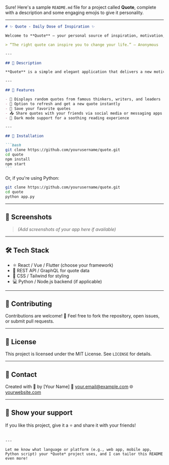 Sure! Here's a sample `README.md` file for a project called **Quote**, complete with a description and some engaging emojis to give it personality.

---

````markdown
# ✨ Quote - Daily Dose of Inspiration ✨

Welcome to **Quote** – your personal source of inspiration, motivation, and wisdom! 🌟

> “The right quote can inspire you to change your life.” – Anonymous

---

## 📖 Description

**Quote** is a simple and elegant application that delivers a new motivational or inspirational quote every time you open it. Whether you're starting your day ☀️, needing a midday boost 💪, or winding down with some reflection 🌙, Quote is here to lift your spirits and keep you going!

---

## 🚀 Features

- 📝 Displays random quotes from famous thinkers, writers, and leaders
- 🔁 Option to refresh and get a new quote instantly
- 💾 Save your favorite quotes
- 📤 Share quotes with your friends via social media or messaging apps
- 🌙 Dark mode support for a soothing reading experience

---

## 🔧 Installation

```bash
git clone https://github.com/yourusername/quote.git
cd quote
npm install
npm start
```
````

Or, if you're using Python:

```bash
git clone https://github.com/yourusername/quote.git
cd quote
python app.py
```

---

## 📸 Screenshots

> _(Add screenshots of your app here if available)_

---

## 🛠️ Tech Stack

- ⚛️ React / Vue / Flutter (choose your framework)
- 🔌 REST API / GraphQL for quote data
- 🎨 CSS / Tailwind for styling
- 💻 Python / Node.js backend (if applicable)

---

## 🤝 Contributing

Contributions are welcome! 💖
Feel free to fork the repository, open issues, or submit pull requests.

---

## 📜 License

This project is licensed under the MIT License. See `LICENSE` for details.

---

## 💬 Contact

Created with 💙 by \[Your Name]
📧 [your.email@example.com](mailto:your.email@example.com)
🌐 [yourwebsite.com](https://yourwebsite.com)

---

## 🌟 Show your support

If you like this project, give it a ⭐️ and share it with your friends!

```

---

Let me know what language or platform (e.g., web app, mobile app, Python script) your *Quote* project uses, and I can tailor this README even more!
```

